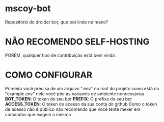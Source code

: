 # mscoy-bot
Repositório do droider bot, que bot lindo né mano?
# NÃO RECOMENDO SELF-HOSTING
PORÉM, qualquer tipo de contribuição está bem vinda.
# COMO CONFIGURAR
Primeiro você precisa de um arquivo ".env" no root do projeto
como está no "example.env" nele você põe as variaveis de ambiente nencessárias
**BOT_TOKEN**: O token do seu bot
**PREFIX**: O prefixo do seu bot
**ACCESS_TOKEN**: O token de acesso da sua conta do github
Como o token de acesso não é público não recomendo que você tente mexer em comandos que exigem o mesmo
